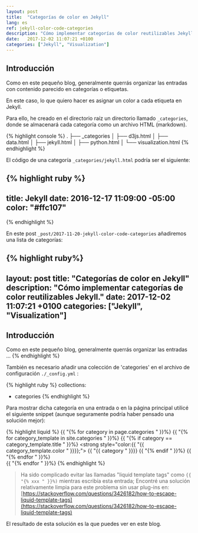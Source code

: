 ```yaml
---
layout: post
title:  "Categorías de color en Jekyll"
lang: es
ref: jekyll-color-code-categories
description: "Cómo implementar categorías de color reutilizables Jekyll."
date:   2017-12-02 11:07:21 +0100
categories: ["Jekyll", "Visualization"]
---
```

## Introducción

Como en este pequeño blog, generalmente querrás organizar las entradas con contenido parecido en categorías o etiquetas.

En este caso, lo que quiero hacer es asignar un color a cada etiqueta en Jekyll.

Para ello, he creado en el directorio raíz un directorio llamado `_categories`, donde se almacenará cada categoría como un archivo HTML (markdown).

{% highlight console %}
.
├── _categories
│   ├── d3js.html
│   ├── data.html
│   ├── jekyll.html
│   ├── python.html
│   └── visualization.html
{% endhighlight %}

El código de una categoría `_categories/jekyll.html` podría ser el siguiente:

{% highlight ruby %}
---
title: Jekyll
date: 2016-12-17 11:09:00 -05:00
color: "#ffc107"
---
{% endhighlight %}

En este post `_post/2017-11-20-jekyll-color-code-categories` añadiremos una lista de categorías:

{% highlight ruby%}
---
layout: post
title:  "Categorías de color en Jekyll"
description: "Cómo implementar categorías de color reutilizables Jekyll."
date:   2017-12-02 11:07:21 +0100
categories: ["Jekyll", "Visualization"]
---
## Introducción
Como en este pequeño blog, generalmente querrás organizar las entradas ...
{% endhighlight %}

También es necesario añadir una colección de 'categories' en el archivo de configuración `./_config.yml` :

{% highlight ruby %}
collections:
  - categories
{% endhighlight %}

Para mostrar dicha categoría en una entrada o en la página principal utilicé el siguiente snippet (aunque seguramente podría haber pensado una solución mejor):

{% highlight liquid %}
    {{ "{% for category in page.categories " }}%}
        {{ "{% for category_template in site.categories " }}%}
            {{ "{% if category == category_template.title " }}%}
            <strong style="color:{{ "{{ category_template.color " }}}};">
                {{ "{{ category " }}}}
            </strong>
            {{ "{% endif " }}%}
        {{ "{% endfor " }}%}  
    {{ "{% endfor " }}%}
{% endhighlight %}

>Ha sido complicado evitar las llamadas "liquid template tags" como `{{ "{% xxx " }}%)` mientras escribía esta entrada; Encontré una solución relativamente limpia para este problema sin usar plug-ins en:
[https://stackoverflow.com/questions/3426182/how-to-escape-liquid-template-tags](https://stackoverflow.com/questions/3426182/how-to-escape-liquid-template-tags)

El resultado de esta solución es la que puedes ver en este blog.

